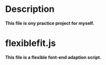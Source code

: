 Description
====

#### This file is ony practice project for myself.

flexiblefit.js
====
#### This file is a flexible font-end adaption script.
